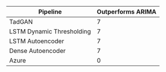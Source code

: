 | Pipeline                  |  Outperforms ARIMA |
|---------------------------|--------------------|
| TadGAN					|          7         |
| LSTM Dynamic Thresholding |          7         |
| LSTM Autoencoder			|          7         |
| Dense Autoencoder			|          7         |
| Azure						|          0         |
